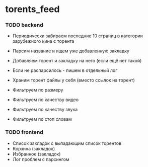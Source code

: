 # torents_feed


### TODO backend
- Периодически забираем последние 10 страниц в категории зарубежного кина с торента
- Парсим название и ищем уже добавленную закладку
- Добавляем торент и закладку на него (если ещё нет такой)

- Если не распарсилось - пишем в отдельный лог
- Храним торент файлы у себя (вместо ссылок на торент)
- Фильтруем по размеру
- Фильтруем по качеству видео
- Фильтруем по качеству звука
- Фильтруем по стоп словам

### TODO frontend
- Список закладок с выпадающим список торентов
- Корзина (закладок)
- Избранное (закладок)
- Лог проблем с парсингом

